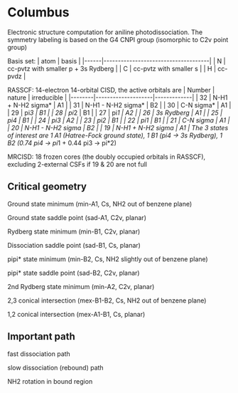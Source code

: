 # Columbus
Electronic structure computation for aniline photodissociation. The symmetry labeling is based on the G4 CNPI group (isomorphic to C2v point group)

Basis set:
| atom |               basis                 |
|------|-------------------------------------|
|  N   | cc-pvtz with smaller p + 3s Rydberg |
|  C   |       cc-pvtz with smaller s        |
|  H   |              cc-pvdz                |

RASSCF: 14-electron 14-orbital CISD, the active orbitals are
| Number |       nature       | irreducible |
|--------|--------------------|-------------|
|   32   | N-H1 + N-H2 sigma* |     A1      |
|   31   | N-H1 - N-H2 sigma* |     B2      |
|   30   |     C-N sigma*     |     A1      |
|   29   |       pi*3         |     B1      |
|   28   |       pi*2         |     B1      |
|   27   |       pi*1         |     A2      |
|   26   |    3s Rydberg      |     A1      |
|   25   |        pi4         |     B1      |
|   24   |        pi3         |     A2      |
|   23   |        pi2         |     B1      |
|   22   |        pi1         |     B1      |
|   21   |     C-N sigma      |     A1      |
|   20   | N-H1 - N-H2 sigma  |     B2      |
|   19   | N-H1 + N-H2 sigma  |     A1      |
The 3 states of interest are 1 A1 (Hatree-Fock ground state), 1 B1 (pi4 -> 3s Rydberg), 1 B2 (0.74 pi4 -> pi*1 + 0.44 pi3 -> pi\*2)

MRCISD: 18 frozen cores (the doubly occupied orbitals in RASSCF), excluding 2-external CSFs if 19 & 20 are not full

## Critical geometry
Ground state minimum (min-A1, Cs, NH2 out of benzene plane)

Ground state saddle point (sad-A1, C2v, planar)

Rydberg state minimum (min-B1, C2v, planar)

Dissociation saddle point (sad-B1, Cs, planar)

pipi* state minimum (min-B2, Cs, NH2 slightly out of benzene plane)

pipi* state saddle point (sad-B2, C2v, planar)

2nd Rydberg state minimum (min-A2, C2v, planar)

2,3 conical intersection (mex-B1-B2, Cs, NH2 out of benzene plane)

1,2 conical intersection (mex-A1-B1, Cs, planar)

## Important path
fast dissociation path

slow dissociation (rebound) path

NH2 rotation in bound region
